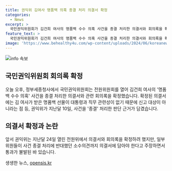 ```yaml
---
title: 권익위 김여사 명품백 의혹 종결 처리 의결서 확정
categories:
  - News
excerpt: >
  국민권익위원회가 김건희 여사의 명품백 수수 의혹 사건을 종결 처리한 의결서와 회의록을 확정했다. 의결서에는 명품백 선물이 대통령과 관련이 없어 신고 대상이 아니라는 근거가 담겼으며, 일부 위원들의 반대 의견까지 담아야 한다는 주장으로 의결서 확정이 불발된 사실도 포함됐다.
feature_text: >
  국민권익위원회가 김건희 여사의 명품백 수수 의혹 사건을 종결 처리한 의결서와 회의록을 확정했다. 의결서에는 명품백 선물이 대통령과 관련이 없어 신고 대상이 아니라는 근거가 담겼으며, 일부 위원들의 반대 의견까지 담아야 한다는 주장으로 의결서 확정이 불발된 사실도 포함됐다.
image: 'https://www.behealthy4u.com/wp-content/uploads/2024/06/koreanews.jpg'
---
```


<p><img src="https://www.behealthy4u.com/wp-content/uploads/2024/06/koreanews.jpg" alt="info 속보" /></p>

<h2 data-ke-size="size26">국민권익위원회 회의록 확정</h2>

<p data-ke-size="size16">오늘 오후, 정부세종청사에서 국민권익위원회는 전원위원회를 열어 김건희 여사의 '명품백 수수 의혹' 사건을 종결 처리한 의결서와 관련 회의록을 확정했습니다. 확정된 의결서에는 김 여사가 받은 명품백 선물이 대통령과 직무 관련성이 없기 때문에 신고 대상이 아니라는 점 등, 권익위가 지난달 10일, 사건을 '종결' 처리한 판단 근거가 담겼습니다.</p>

<h2 data-ke-size="size26">의결서 확정과 논란</h2>

<p data-ke-size="size16">앞서 권익위는 지난달 24일 열린 전원위에서 의결서와 회의록을 확정하려 했지만, 일부 위원들이 사건 종결 처리에 반대했던 소수의견까지 의결서에 담아야 한다고 주장하면서 통과가 불발된 바 있습니다.</p>
생생한 뉴스, <a href="https://opensis.kr" rel="dofollow">opensis.kr</a>


